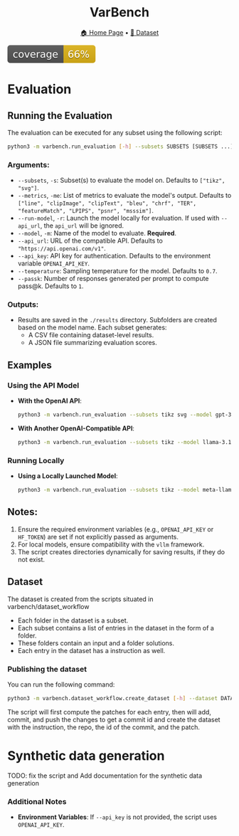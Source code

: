 <h1 align="center">
 VarBench
</h1>

<p align="center">  <a href="https://github.com/VarBench-SE/VarBench">🏠 Home Page</a> • <a href="https://huggingface.co/datasets/CharlyR/varbench">🤗 Dataset</a>   </p>

![](DOC/images/coverage.svg)


# Evaluation

## Running the Evaluation
The evaluation can be executed for any subset using the following script:

```sh
python3 -m varbench.run_evaluation [-h] --subsets SUBSETS [SUBSETS ...] --model MODEL [--run-model] [--api_url API_URL] [--api_key API_KEY] [--temperature TEMPERATURE] [--passk PASSK] [--metrics METRICS [METRICS ...]]
```

### Arguments:
- `--subsets`, `-s`: Subset(s) to evaluate the model on. Defaults to `["tikz", "svg"]`.
- `--metrics`, `-me`: List of metrics to evaluate the model's output. Defaults to `["line", "clipImage", "clipText", "bleu", "chrf", "TER", "featureMatch", "LPIPS", "psnr", "msssim"]`.
- `--run-model`, `-r`: Launch the model locally for evaluation. If used with `--api_url`, the `api_url` will be ignored.
- `--model`, `-m`: Name of the model to evaluate. **Required**.
- `--api_url`: URL of the compatible API. Defaults to `"https://api.openai.com/v1"`.
- `--api_key`: API key for authentication. Defaults to the environment variable `OPENAI_API_KEY`.
- `--temperature`: Sampling temperature for the model. Defaults to `0.7`.
- `--passk`: Number of responses generated per prompt to compute pass@k. Defaults to `1`.

### Outputs:
- Results are saved in the `./results` directory. Subfolders are created based on the model name. Each subset generates:
  - A CSV file containing dataset-level results.
  - A JSON file summarizing evaluation scores.

## Examples

### Using the API Model

- **With the OpenAI API**:
  ```sh
  python3 -m varbench.run_evaluation --subsets tikz svg --model gpt-3.5-turbo --api_key YOUR_API_KEY
  ```

- **With Another OpenAI-Compatible API**:
  ```sh
  python3 -m varbench.run_evaluation --subsets tikz --model llama-3.1-70b-versatile --api_url https://api.groq.com/openai/v1 --api_key $GROQ_API_KEY --temperature 0.7 --passk 5
  ```

### Running Locally

- **Using a Locally Launched Model**:
  ```sh
  python3 -m varbench.run_evaluation --subsets tikz --model meta-llama/Llama-3.2-1B-Instruct --run-model --temperature 0.9 --passk 3
  ```

## Notes:
1. Ensure the required environment variables (e.g., `OPENAI_API_KEY` or `HF_TOKEN`) are set if not explicitly passed as arguments.
2. For local models, ensure compatibility with the `vllm` framework.
3. The script creates directories dynamically for saving results, if they do not exist.

## Dataset

The dataset is created from the scripts situated in varbench/dataset_workflow

- Each folder in the dataset is a subset.
- Each subset contains a list of entries in the dataset in the form of a folder.
- These folders contain an input and a folder solutions.
- Each entry in the dataset has a instruction as well.


### Publishing the dataset
You can run the following command:

```sh
python3 -m varbench.dataset_workflow.create_dataset [-h] --dataset DATASET
```

The script will first compute the patches for each entry, then will add, commit, and push the changes to get a commit id and create the dataset with the instruction, the repo, the id of the commit, and the patch.

# Synthetic data generation
TODO: fix the script and Add documentation for the synthetic data generation

### Additional Notes
- **Environment Variables**: If `--api_key` is not provided, the script uses `OPENAI_API_KEY`.


